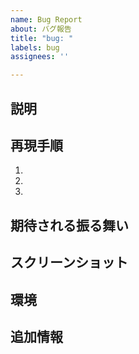 ```yaml
---
name: Bug Report
about: バグ報告
title: "bug: "
labels: bug
assignees: ''

---
```


## 説明

<!-- バグの簡潔な説明を記述 -->

## 再現手順

<!-- バグを再現する手順を記述] -->
1.
2.
3.

## 期待される振る舞い

<!-- バグがない場合に期待される振る舞いを記述 -->

## スクリーンショット

<!-- 問題を示すスクリーンショットがあれば添付 -->

## 環境

<!-- バグが発生した環境（OS、ブラウザ、バージョンなど）を記述 -->

## 追加情報

<!-- その他の参考情報を記述 -->
